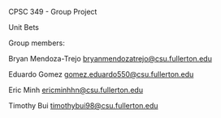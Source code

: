 CPSC 349 - Group Project

Unit Bets

Group members:

Bryan Mendoza-Trejo bryanmendozatrejo@csu.fullerton.edu

Eduardo Gomez gomez.eduardo550@csu.fullerton.edu

Eric Minh ericminhhn@csu.fullerton.edu

Timothy Bui timothybui98@csu.fullerton.edu
